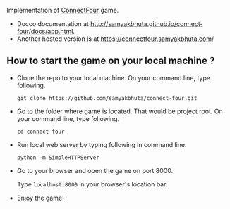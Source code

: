 Implementation of [ConnectFour](http://en.wikipedia.org/wiki/Connect_Four) game.

* Docco documentation at http://samyakbhuta.github.io/connect-four/docs/app.html.
* Another hosted version is at https://connectfour.samyakbhuta.com/

## How to start the game on your local machine ?
 * Clone the repo to your local machine. On your command line, type following.

    ```git clone https://github.com/samyakbhuta/connect-four.git```
 * Go to the folder where game is located. That would be project root. On your command line, type following.

    ```cd connect-four```
 * Run local web server by typing following in command line.

    ```python -m SimpleHTTPServer```
 * Go to your browser and open the game on port 8000.  

    Type ```localhost:8000``` in your browser's location bar.
 * Enjoy the game!
